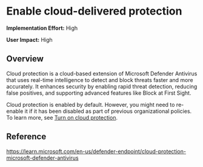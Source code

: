 # Enable cloud-delivered protection



**Implementation Effort:** High

**User Impact:** High

## Overview
Cloud protection is a cloud-based extension of Microsoft Defender Antivirus that uses real-time intelligence to detect and block threats faster and more accurately. It enhances security by enabling rapid threat detection, reducing false positives, and supporting advanced features like Block at First Sight.

Cloud protection is enabled by default. However, you might need to re-enable it if it has been disabled as part of previous organizational policies.
To learn more, see [Turn on cloud protection](https://learn.microsoft.com/en-us/defender-endpoint/enable-cloud-protection-microsoft-defender-antivirus).

## Reference
https://learn.microsoft.com/en-us/defender-endpoint/cloud-protection-microsoft-defender-antivirus
